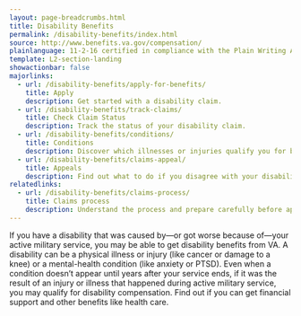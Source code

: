 ```yaml
---
layout: page-breadcrumbs.html
title: Disability Benefits
permalink: /disability-benefits/index.html
source: http://www.benefits.va.gov/compensation/
plainlanguage: 11-2-16 certified in compliance with the Plain Writing Act
template: L2-section-landing
showactionbar: false
majorlinks:
  - url: /disability-benefits/apply-for-benefits/
    title: Apply
    description: Get started with a disability claim.
  - url: /disability-benefits/track-claims/
    title: Check Claim Status
    description: Track the status of your disability claim.
  - url: /disability-benefits/conditions/
    title: Conditions
    description: Discover which illnesses or injuries qualify you for benefits.
  - url: /disability-benefits/claims-appeal/
    title: Appeals
    description: Find out what to do if you disagree with your disability rating decision.
relatedlinks:
  - url: /disability-benefits/claims-process/
    title: Claims process
    description: Understand the process and prepare carefully before applying.
---
```


If you have a disability that was caused by—or got worse because of—your active military service, you may be able to get disability benefits from VA. A disability can be a physical illness or injury (like cancer or damage to a knee) or a mental-health condition (like anxiety or PTSD). Even when a condition doesn’t appear until years after your service ends, if it was the result of an injury or illness that happened during active military service, you may qualify for disability compensation. Find out if you can get financial support and other benefits like health care.
